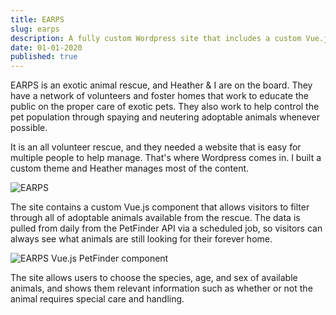 ```yaml
---
title: EARPS
slug: earps
description: A fully custom Wordpress site that includes a custom Vue.js component to view adoptable animals.
date: 01-01-2020
published: true
---
```

EARPS is an exotic animal rescue, and Heather &amp; I are on the board. They have a network of volunteers and foster homes that work to educate the public on the proper care of exotic pets. They also work to help control the pet population through spaying and neutering adoptable animals whenever possible.

It is an all volunteer rescue, and they needed a website that is easy for multiple people to help manage. That's where Wordpress comes in. I built a custom theme and Heather manages most of the content.

![EARPS](https://spencersokol.com/assets/earps.webp)

The site contains a custom Vue.js component that allows visitors to filter through all of adoptable animals available from the rescue. The data is pulled from daily from the PetFinder API via a scheduled job, so visitors can always see what animals are still looking for their forever home.

![EARPS Vue.js PetFinder component](https://spencersokol.com/assets/earps-petfinder.webp)

The site allows users to choose the species, age, and sex of available animals, and shows them relevant information such as whether or not the animal requires special care and handling.